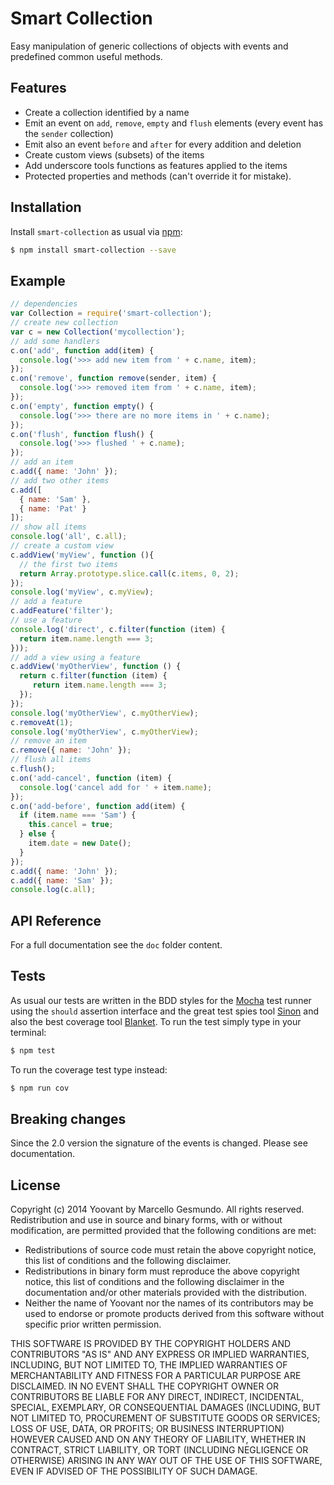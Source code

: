# Smart Collection

Easy manipulation of generic collections of objects with events and predefined common useful methods.

## Features

* Create a collection identified by a name
* Emit an event on `add`, `remove`, `empty` and `flush` elements (every event has the `sender` collection)
* Emit also an event `before` and `after` for every addition and deletion
* Create custom views (subsets) of the items
* Add underscore tools functions as features applied to the items
* Protected properties and methods (can't override it for mistake).

## Installation

Install `smart-collection` as usual via [npm](http://npmjs.org):

```sh
$ npm install smart-collection --save
```

## Example

```js
// dependencies
var Collection = require('smart-collection');
// create new collection
var c = new Collection('mycollection');
// add some handlers
c.on('add', function add(item) {
  console.log('>>> add new item from ' + c.name, item);
});
c.on('remove', function remove(sender, item) {
  console.log('>>> removed item from ' + c.name, item);
});
c.on('empty', function empty() {
  console.log('>>> there are no more items in ' + c.name);
});
c.on('flush', function flush() {
  console.log('>>> flushed ' + c.name);
});
// add an item
c.add({ name: 'John' });
// add two other items
c.add([
  { name: 'Sam' },
  { name: 'Pat' }
]);
// show all items
console.log('all', c.all);
// create a custom view
c.addView('myView', function (){
  // the first two items
  return Array.prototype.slice.call(c.items, 0, 2);
});
console.log('myView', c.myView);
// add a feature
c.addFeature('filter');
// use a feature
console.log('direct', c.filter(function (item) {
  return item.name.length === 3;
}));
// add a view using a feature
c.addView('myOtherView', function () {
  return c.filter(function (item) {
     return item.name.length === 3;
  });
});
console.log('myOtherView', c.myOtherView);
c.removeAt(1);
console.log('myOtherView', c.myOtherView);
// remove an item
c.remove({ name: 'John' });
// flush all items
c.flush();
c.on('add-cancel', function (item) {
  console.log('cancel add for ' + item.name);
});
c.on('add-before', function add(item) {
  if (item.name === 'Sam') {
    this.cancel = true;
  } else {
    item.date = new Date();
  }
});
c.add({ name: 'John' });
c.add({ name: 'Sam' });
console.log(c.all);
```

## API Reference

For a full documentation see the `doc` folder content.

## Tests

As usual our tests are written in the BDD styles for the [Mocha](http://visionmedia.github.com/mocha) test runner using the `should` assertion interface and the great test spies tool [Sinon](http://sinonjs.org) and also the best coverage tool [Blanket](http://blanketjs.org).
To run the test simply type in your terminal:

```bash
$ npm test
```

To run the coverage test type instead:

```bash
$ npm run cov
```

## Breaking changes

Since the 2.0 version the signature of the events is changed. Please see documentation.

## License

Copyright (c) 2014 Yoovant by Marcello Gesmundo. All rights reserved.
Redistribution and use in source and binary forms, with or without
modification, are permitted provided that the following conditions are
met:

   * Redistributions of source code must retain the above copyright
     notice, this list of conditions and the following disclaimer.
   * Redistributions in binary form must reproduce the above
     copyright notice, this list of conditions and the following
     disclaimer in the documentation and/or other materials provided
     with the distribution.
   * Neither the name of Yoovant nor the names of its
     contributors may be used to endorse or promote products derived
     from this software without specific prior written permission.

THIS SOFTWARE IS PROVIDED BY THE COPYRIGHT HOLDERS AND CONTRIBUTORS
"AS IS" AND ANY EXPRESS OR IMPLIED WARRANTIES, INCLUDING, BUT NOT
LIMITED TO, THE IMPLIED WARRANTIES OF MERCHANTABILITY AND FITNESS FOR
A PARTICULAR PURPOSE ARE DISCLAIMED. IN NO EVENT SHALL THE COPYRIGHT
OWNER OR CONTRIBUTORS BE LIABLE FOR ANY DIRECT, INDIRECT, INCIDENTAL,
SPECIAL, EXEMPLARY, OR CONSEQUENTIAL DAMAGES (INCLUDING, BUT NOT
LIMITED TO, PROCUREMENT OF SUBSTITUTE GOODS OR SERVICES; LOSS OF USE,
DATA, OR PROFITS; OR BUSINESS INTERRUPTION) HOWEVER CAUSED AND ON ANY
THEORY OF LIABILITY, WHETHER IN CONTRACT, STRICT LIABILITY, OR TORT
(INCLUDING NEGLIGENCE OR OTHERWISE) ARISING IN ANY WAY OUT OF THE USE
OF THIS SOFTWARE, EVEN IF ADVISED OF THE POSSIBILITY OF SUCH DAMAGE.
